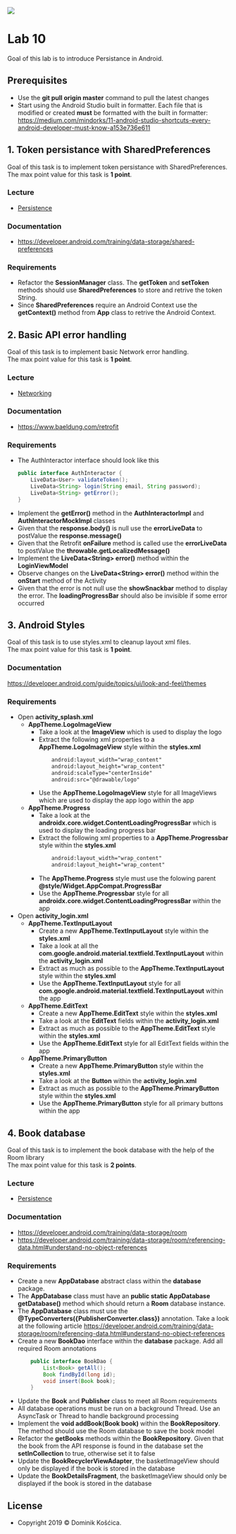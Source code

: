 ![](https://www.medicalcenter.virginia.edu/mobile-device-setup/colorsAndroidlogo.jpg/?s=50)

# Lab 10
Goal of this lab is to introduce Persistance in Android.

## Prerequisites
* Use the **git pull origin master** command to pull the latest changes
* Start using the Android Studio built in formatter. Each file that is modified or created **must** be formatted with the built in formatter: https://medium.com/mindorks/11-android-studio-shortcuts-every-android-developer-must-know-a153e736e611

## 1. Token persistance with SharedPreferences
Goal of this task is to implement token persistance with SharedPreferences.</br>
The max point value for this task is **1 point**.

### Lecture
- [Persistence](https://drive.google.com/file/d/139XoJL-oRZTX-hB8CRiYKLltAESPWZNa/view)

### Documentation
* https://developer.android.com/training/data-storage/shared-preferences

### Requirements
* Refactor the **SessionManager** class. The **getToken** and **setToken** methods should use **SharedPreferences** to store and retrive the token String.
* Since **SharedPreferences** require an Android Context use the **getContext()** method from **App** class to retrive the Android Context.

## 2. Basic API error handling
Goal of this task is to implement basic Network error handling.</br>
The max point value for this task is **1 point**.

### Lecture
- [Networking](https://drive.google.com/file/d/1_mtTizhjt_JiSAxTxveosZFT-eKBTxLc/view)

### Documentation
* https://www.baeldung.com/retrofit

### Requirements
* The AuthInteractor interface should look like this
    ```java
    public interface AuthInteractor {
        LiveData<User> validateToken();
        LiveData<String> login(String email, String password);
        LiveData<String> getError();
    }
    ```
* Implement the **getError()** method in the **AuthInteractorImpl** and **AuthInteractorMockImpl** classes
* Given that the **response.body()** is null use the **errorLiveData** to postValue the **response.message()**
* Given that the Retrofit **onFailure** method is called use the **errorLiveData** to postValue the **throwable.getLocalizedMessage()**
* Implement the **LiveData\<String> error()** method within the **LoginViewModel**
* Observe changes on the **LiveData\<String> error()** method within the **onStart** method of the Activity
* Given that the error is not null use the **showSnackbar** method to display the error. The **loadingProgressBar** should also be invisible if some error occurred

## 3. Android Styles
Goal of this task is to use styles.xml to cleanup layout xml files.</br>
The max point value for this task is **1 point**.

### Documentation
https://developer.android.com/guide/topics/ui/look-and-feel/themes

### Requirements
* Open **activity_splash.xml**
    * **AppTheme.LogoImageView**
        * Take a look at the **ImageView** which is used to display the logo
        * Extract the following xml properties to a **AppTheme.LogoImageView** style within the **styles.xml**
            ```xml
                android:layout_width="wrap_content"
                android:layout_height="wrap_content"
                android:scaleType="centerInside"
                android:src="@drawable/logo"
            ```
        * Use the  **AppTheme.LogoImageView** style for all ImageViews which are used to display the app logo within the app
    * **AppTheme.Progress**
        * Take a look at the **androidx.core.widget.ContentLoadingProgressBar** which is used to display the loading progress bar
        * Extract the following xml properties to a **AppTheme.Progressbar** style within the **styles.xml**
            ```xml
                android:layout_width="wrap_content"
                android:layout_height="wrap_content"
            ```
        * The **AppTheme.Progress** style must use the folowing parent **@style/Widget.AppCompat.ProgressBar**
        * Use the  **AppTheme.Progressbar** style for all **androidx.core.widget.ContentLoadingProgressBar** within the app
* Open **activity_login.xml**
    * **AppTheme.TextInputLayout**
        * Create a new **AppTheme.TextInputLayout** style within the **styles.xml**
        * Take a look at all the **com.google.android.material.textfield.TextInputLayout** within the **activity_login.xml**
        * Extract as much as possible to the **AppTheme.TextInputLayout** style within the **styles.xml**
        * Use the  **AppTheme.TextInputLayout** style for all **com.google.android.material.textfield.TextInputLayout** within the app
    * **AppTheme.EditText**
        * Create a new **AppTheme.EditText** style within the **styles.xml**
        * Take a look at the **EditText** fields within the **activity_login.xml**
        * Extract as much as possible to the **AppTheme.EditText** style within the **styles.xml**
        * Use the  **AppTheme.EditText** style for all EditText fields within the app
     * **AppTheme.PrimaryButton**
        * Create a new **AppTheme.PrimaryButton** style within the **styles.xml**
        * Take a look at the **Button** within the **activity_login.xml**
        * Extract as much as possible to the **AppTheme.PrimaryButton** style within the **styles.xml**
        * Use the  **AppTheme.PrimaryButton** style for all primary buttons within the app

## 4. Book database
Goal of this task is to implement the book database with the help of the Room library</br>
The max point value for this task is **2 points**.

### Lecture
- [Persistence](https://drive.google.com/file/d/139XoJL-oRZTX-hB8CRiYKLltAESPWZNa/view)

### Documentation
- https://developer.android.com/training/data-storage/room
- https://developer.android.com/training/data-storage/room/referencing-data.html#understand-no-object-references

### Requirements
* Create a new **AppDatabase** abstract class within the **database** package.
* The **AppDatabase** class must have an **public static AppDatabase getDatabase()** method which should return a **Room** database instance.
* The **AppDatabase** class must use the **@TypeConverters({PublisherConverter.class})** annotation. Take a look at the following article https://developer.android.com/training/data-storage/room/referencing-data.html#understand-no-object-references
* Create a new **BookDao** interface within the **database** package. Add all required Room annotations
    ```java
        public interface BookDao {
            List<Book> getAll();
            Book findById(long id);
            void insert(Book book);
        }
    ```
* Update the **Book** and **Publisher** class to meet all Room requirements
* All database operations must be run on a background Thread. Use an AsyncTask or Thread to handle background processing
* Implement the **void addBook(Book book)** within the **BookRepository**. The method should use the Room database to save the book model
* Refactor the **getBooks** methods within the **BookRepository**. Given that the book from the API response is found in the database set the **setInCollection** to true, otherwise set it to false
* Update the **BookRecyclerViewAdapter**, the basketImageView should only be displayed if the book is stored in the database
* Update the **BookDetailsFragment**, the basketImageView should only be displayed if the book is stored in the database


## License
* Copyright 2019 © Dominik Košćica.
